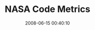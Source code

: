 ---
date: 2008-06-15 00:40:10
link:
  source: delicious
  source_url: https://del.icio.us/roytang
  text: NASA Code Metrics
  url: http://satc.gsfc.nasa.gov/metrics/codemetrics/index.html
slug: nasa-code-metrics
source: delicious
tags:
- software
- metrics
title: NASA Code Metrics
---